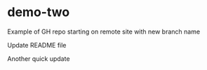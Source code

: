 # demo-two
Example of GH repo starting on remote site with new branch name

Update README file

Another quick update


